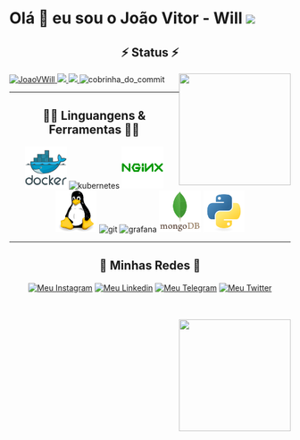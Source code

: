    <b><h1>Olá 👋 eu sou o João Vitor - Will <img src="https://github.com/JoaoVWill/JoaoVWill/blob/main/Emojis/Hello.png?raw=true" width="50"></b></h1>
   
<h2 align="center"><b>⚡ Status ⚡</b></h2>
  <div align="left">
  <a href="https://github.com/JoaoVWill" title="Go to Source">
      <img width=500 src="https://github-readme-streak-stats.herokuapp.com/?user=JoaoVWill&theme=radical&border_radius=20px&hide_border=true" alt="JoaoVWill" />
      <img width=500 src="https://github-readme-stats.vercel.app/api?username=JoaoVWill&show_icons=true&theme=radical&border_radius=20px&border_color=61dafb&hide_border=true" />
      <img width=500 src="https://github-readme-stats.vercel.app/api/top-langs/?username=JoaoVWill&show_icons=true&theme=radical&border_radius=20px&border_color=61dafb&hide_border=true"/>
    </a>
<img src="https://media.giphy.com/media/bGgsc5mWoryfgKBx1u/giphy.gif" align="right" width="200" height="200">
<img title="cobrinha_do_commit" src="https://github.com/JoaoVWill/JoaoVWill/blob/output/github-contribution-grid-snake.svg">

  </div>

<hr>

<h2 align="center"><b>👨‍💻 Linguangens & Ferramentas 👨‍💻</b></h2>

<div align="center">

   <img src="https://raw.githubusercontent.com/devicons/devicon/master/icons/docker/docker-original-wordmark.svg" alt="docker" width="75" height="75" title="Docker" target="_blank">
   <img src="https://www.vectorlogo.zone/logos/kubernetes/kubernetes-icon.svg" alt="kubernetes" width="75" height="75" title="Kubernetes" target="_blank">
   <img src="https://raw.githubusercontent.com/devicons/devicon/master/icons/nginx/nginx-original.svg" alt="nginx" width="75" height="75" title="Nginx" target="_blank">
   <img src="https://raw.githubusercontent.com/devicons/devicon/master/icons/linux/linux-original.svg" alt="linux" width="75" height="75" title="Linux" target="_blank">
   <img src="https://www.vectorlogo.zone/logos/git-scm/git-scm-icon.svg" alt="git" width="75" height="75" title="Git" target="_blank">
   <img src="https://www.vectorlogo.zone/logos/grafana/grafana-icon.svg" alt="grafana" width="75" height="75" title="Grafana" target="_blank"> 
   <img src="https://raw.githubusercontent.com/devicons/devicon/master/icons/mongodb/mongodb-original-wordmark.svg" alt="mongodb" width="75" height="75" title="MongoDB" target="_blank">
   <img src="https://raw.githubusercontent.com/devicons/devicon/master/icons/python/python-original.svg" alt="python" width="75" height="75" title="Python" target="_blank">
</div>

<hr>

<h2 align="center"><b> 📱 Minhas Redes 📱 </b></h2>

<div align="center">
   <a href="https://www.instagram.com/_ojoaozinhowill_/" target="blank"><img align="center" src="https://img.shields.io/badge/Instagram-E4405F?style=for-the-badge&logo=instagram&logoColor=white" title="Meu Instagram" /></a>
   <a href="https://www.linkedin.com/in/joao-vitor-de-souza/" target="blank"><img align="center" src="https://img.shields.io/badge/LinkedIn-0077B5?style=for-the-badge&logo=linkedin&logoColor=white" title="Meu Linkedin" /></a>
   <a href="https://t.me/joao_will" target="blank"><img align="center" src="https://img.shields.io/badge/Telegram-2CA5E0?style=for-the-badge&logo=telegram&logoColor=white" title="Meu Telegram" /></a>
   <a href="https://twitter.com/TheBigLittleWil" target="blank"><img align="center" src="https://img.shields.io/badge/Twitter-1DA1F2?style=for-the-badge&logo=twitter&logoColor=white" title="Meu Twitter" /></a>
</div>

<br><br>
   <img align="right" width="200" height="200" style="" src="https://github.com/JoaoVWill/JoaoVWill/blob/main/Emojis/Readme.png?raw=true">